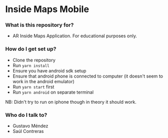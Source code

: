 # Inside Maps Mobile #

### What is this repository for? ###

* AR Inside Maps Application. For educational purposes only.

### How do I get set up? ###

* Clone the repository
* Run `yarn install`
* Ensure you have android sdk setup 
* Ensure that android phone is connected to computer (it doesn't seem to work in the android emulator)
* Run `yarn start` first
* Run `yarn android` on separate terminal

NB: Didn't try to run on iphone though in theory it should work. 

### Who do I talk to? ###

* Gustavo Méndez
* Saúl Contreras 
